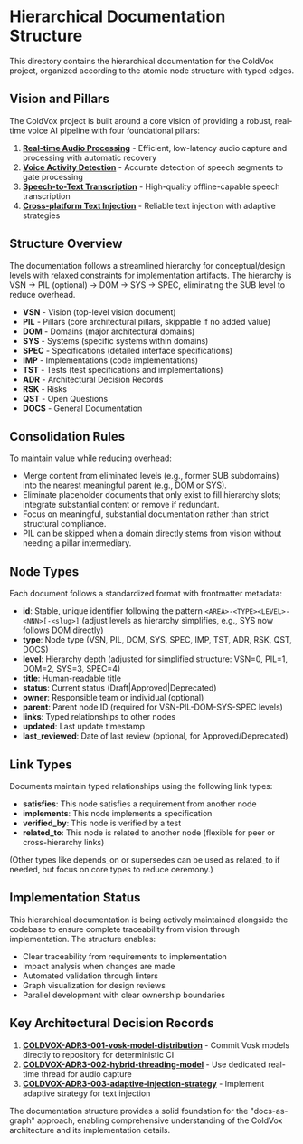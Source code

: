 # Hierarchical Documentation Structure

This directory contains the hierarchical documentation for the ColdVox project, organized according to the atomic node structure with typed edges.

## Vision and Pillars

The ColdVox project is built around a core vision of providing a robust, real-time voice AI pipeline with four foundational pillars:

1. **[Real-time Audio Processing](PIL1/COLDVOX-PIL1-001-realtime-audio-processing.md)** - Efficient, low-latency audio capture and processing with automatic recovery
2. **[Voice Activity Detection](PIL1/COLDVOX-PIL1-002-voice-activity-detection.md)** - Accurate detection of speech segments to gate processing
3. **[Speech-to-Text Transcription](PIL1/COLDVOX-PIL1-003-speech-to-text.md)** - High-quality offline-capable speech transcription
4. **[Cross-platform Text Injection](PIL1/COLDVOX-PIL1-004-text-injection.md)** - Reliable text injection with adaptive strategies

## Structure Overview

The documentation follows a streamlined hierarchy for conceptual/design levels with relaxed constraints for implementation artifacts. The hierarchy is VSN → PIL (optional) → DOM → SYS → SPEC, eliminating the SUB level to reduce overhead.

- **VSN** - Vision (top-level vision document)
- **PIL** - Pillars (core architectural pillars, skippable if no added value)
- **DOM** - Domains (major architectural domains)
- **SYS** - Systems (specific systems within domains)
- **SPEC** - Specifications (detailed interface specifications)
- **IMP** - Implementations (code implementations)
- **TST** - Tests (test specifications and implementations)
- **ADR** - Architectural Decision Records
- **RSK** - Risks
- **QST** - Open Questions
- **DOCS** - General Documentation

## Consolidation Rules

To maintain value while reducing overhead:
- Merge content from eliminated levels (e.g., former SUB subdomains) into the nearest meaningful parent (e.g., DOM or SYS).
- Eliminate placeholder documents that only exist to fill hierarchy slots; integrate substantial content or remove if redundant.
- Focus on meaningful, substantial documentation rather than strict structural compliance.
- PIL can be skipped when a domain directly stems from vision without needing a pillar intermediary.

## Node Types

Each document follows a standardized format with frontmatter metadata:

- **id**: Stable, unique identifier following the pattern `<AREA>-<TYPE><LEVEL>-<NNN>[-<slug>]` (adjust levels as hierarchy simplifies, e.g., SYS now follows DOM directly)
- **type**: Node type (VSN, PIL, DOM, SYS, SPEC, IMP, TST, ADR, RSK, QST, DOCS)
- **level**: Hierarchy depth (adjusted for simplified structure: VSN=0, PIL=1, DOM=2, SYS=3, SPEC=4)
- **title**: Human-readable title
- **status**: Current status (Draft|Approved|Deprecated)
- **owner**: Responsible team or individual (optional)
- **parent**: Parent node ID (required for VSN-PIL-DOM-SYS-SPEC levels)
- **links**: Typed relationships to other nodes
- **updated**: Last update timestamp
- **last_reviewed**: Date of last review (optional, for Approved/Deprecated)

## Link Types

Documents maintain typed relationships using the following link types:

- **satisfies**: This node satisfies a requirement from another node
- **implements**: This node implements a specification
- **verified_by**: This node is verified by a test
- **related_to**: This node is related to another node (flexible for peer or cross-hierarchy links)

(Other types like depends_on or supersedes can be used as related_to if needed, but focus on core types to reduce ceremony.)

## Implementation Status

This hierarchical documentation is being actively maintained alongside the codebase to ensure complete traceability from vision through implementation. The structure enables:

- Clear traceability from requirements to implementation
- Impact analysis when changes are made
- Automated validation through linters
- Graph visualization for design reviews
- Parallel development with clear ownership boundaries

## Key Architectural Decision Records

1. **[COLDVOX-ADR3-001-vosk-model-distribution](ADR3/COLDVOX-ADR3-001-vosk-model-distribution.md)** - Commit Vosk models directly to repository for deterministic CI
2. **[COLDVOX-ADR3-002-hybrid-threading-model](ADR3/COLDVOX-ADR3-002-hybrid-threading-model.md)** - Use dedicated real-time thread for audio capture
3. **[COLDVOX-ADR3-003-adaptive-injection-strategy](ADR3/COLDVOX-ADR3-003-adaptive-injection-strategy.md)** - Implement adaptive strategy for text injection

The documentation structure provides a solid foundation for the "docs-as-graph" approach, enabling comprehensive understanding of the ColdVox architecture and its implementation details.